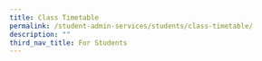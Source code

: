 ```yaml
---
title: Class Timetable
permalink: /student-admin-services/students/class-timetable/
description: ""
third_nav_title: For Students
---
```


